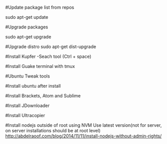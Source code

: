 #Update package list from repos

sudo apt-get update 

#Upgrade packages 

sudo apt-get upgrade


#Upgrade distro 
sudo apt-get dist-upgrade


#Install Kupfer -Seach tool (Ctrl + space)

#Install Guake terminal with tmux

#Ubuntu Tweak tools

#Install ubuntu after install

#Install Brackets, Atom and Sublime

#Install JDownloader

#Install Ultracopier

#Install nodejs outside of root using NVM
Use latest version(not for server, on server installations should be at root level)
http://abdelraoof.com/blog/2014/11/11/install-nodejs-without-admin-rights/




